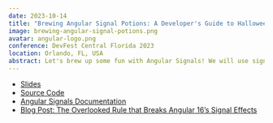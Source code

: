 ```yaml
---
date: 2023-10-14
title: "Brewing Angular Signal Potions: A Developer's Guide to Halloween Magic"
image: brewing-angular-signal-potions.png
avatar: angular-logo.png
conference: DevFest Central Florida 2023
location: Orlando, FL, USA
abstract: Let's brew up some fun with Angular Signals! We will use signals to refactor and add features to an existing app. This talk will give an overview of the new Angular reactive primitives that are currently in developer preview. We will also look at Signal Effects, and how they work. But watch out! There's an overlooked rule about how effects trigger that may leave you scratching your head trying to figure out why it's not working correctly! Bing your laptop and code along!
---
```


- [Slides](https://www.canva.com/design/DAFsGJyItgI/O1DthpOeM9vqvO0g_UrFFQ/view?utm_content=DAFsGJyItgI&utm_campaign=designshare&utm_medium=link&utm_source=publishsharelink)
- [Source Code](https://github.com/BaronVonPerko/devfest2023)
- [Angular Signals Documentation](https://angular.io/guide/signals)
- [Blog Post: The Overlooked Rule that Breaks Angular 16’s Signal Effects](http://localhost:5173/blog/post/2023-06-30-the-overlooked-rule-that-breaks-angular-16-signal-effects)
